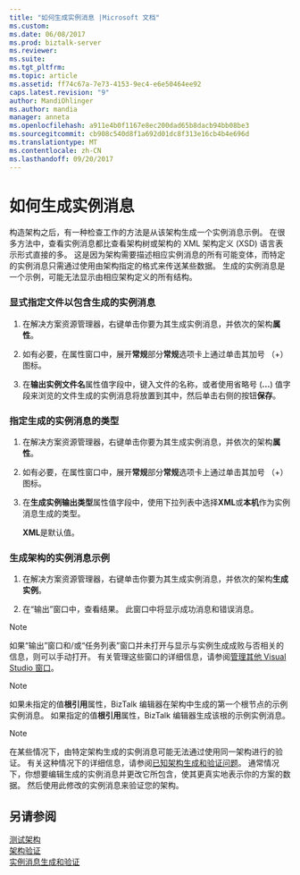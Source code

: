 ```yaml
---
title: "如何生成实例消息 |Microsoft 文档"
ms.custom: 
ms.date: 06/08/2017
ms.prod: biztalk-server
ms.reviewer: 
ms.suite: 
ms.tgt_pltfrm: 
ms.topic: article
ms.assetid: ff74c67a-7e73-4153-9ec4-e6e50464ee92
caps.latest.revision: "9"
author: MandiOhlinger
ms.author: mandia
manager: anneta
ms.openlocfilehash: a911e4b0f1167e8ec200dad65b8dacb94bb08be3
ms.sourcegitcommit: cb908c540d8f1a692d01dc8f313e16cb4b4e696d
ms.translationtype: MT
ms.contentlocale: zh-CN
ms.lasthandoff: 09/20/2017
---
```

# <a name="how-to-generate-instance-messages"></a>如何生成实例消息
构造架构之后，有一种检查工作的方法是从该架构生成一个实例消息示例。 在很多方法中，查看实例消息都比查看架构树或架构的 XML 架构定义 (XSD) 语言表示形式直接的多。 这是因为架构需要描述相应实例消息的所有可能变体，而特定的实例消息只需通过使用由架构指定的格式来传送某些数据。 生成的实例消息是一个示例，可能无法显示由相应架构定义的所有结构。  
  
### <a name="to-explicitly-specify-a-file-to-contain-the-generated-instance-message"></a>显式指定文件以包含生成的实例消息  
  
1.  在解决方案资源管理器，右键单击你要为其生成实例消息，并依次的架构**属性**。  
  
2.  如有必要，在属性窗口中，展开**常规**部分**常规**选项卡上通过单击其加号 （+） 图标。  
  
3.  在**输出实例文件名**属性值字段中，键入文件的名称，或者使用省略号 (**...**) 值字段来浏览的文件生成的实例消息将放置到其中，然后单击右侧的按钮**保存**。  
  
### <a name="to-specify-the-type-of-the-generated-instance-message"></a>指定生成的实例消息的类型  
  
1.  在解决方案资源管理器，右键单击你要为其生成实例消息，并依次的架构**属性**。  
  
2.  如有必要，在属性窗口中，展开**常规**部分**常规**选项卡上通过单击其加号 （+） 图标。  
  
3.  在**生成实例输出类型**属性值字段中，使用下拉列表中选择**XML**或**本机**作为实例消息生成的类型。  
  
     **XML**是默认值。  
  
### <a name="to-generate-a-sample-instance-message-for-a-schema"></a>生成架构的实例消息示例  
  
1.  在解决方案资源管理器，右键单击你要为其生成实例消息，并依次的架构**生成实例**。  
  
2.  在“输出”窗口中，查看结果。 此窗口中将显示成功消息和错误消息。  
  
> [!NOTE]
>  如果“输出”窗口和/或“任务列表”窗口并未打开与显示与实例生成成败与否相关的信息，则可以手动打开。 有关管理这些窗口的详细信息，请参阅[管理其他 Visual Studio 窗口](../core/how-to-manage-other-visual-studio-windows.md)。  
  
> [!NOTE]
>  如果未指定的值**根引用**属性，BizTalk 编辑器在架构中生成的第一个根节点的示例实例消息。 如果指定的值**根引用**属性，BizTalk 编辑器生成该根的示例实例消息。  
  
> [!NOTE]
>  在某些情况下，由特定架构生成的实例消息可能无法通过使用同一架构进行的验证。 有关这种情况下的详细信息，请参阅[已知架构生成和验证问题](../core/known-issues-with-schema-generation-and-validation.md)。 通常情况下，你想要编辑生成的实例消息并更改它所包含，使其更真实地表示你的方案的数据。 然后使用此修改的实例消息来验证您的架构。  
  
## <a name="see-also"></a>另请参阅  
 [测试架构](../core/testing-schemas.md)   
 [架构验证](../core/schema-validation1.md)   
 [实例消息生成和验证](../core/instance-message-generation-and-validation.md)